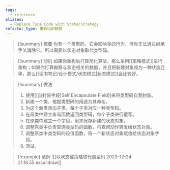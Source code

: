 ```yaml
---
tags:
  - reference
aliases:
  - Replace Type Code with State/Strategy
refactor_type: 重新组织数据
---
```

> [!summary] 概要
> 你有一个类型码，它会影响类的行为，但你无法通过继承手法消除它。所以需要以状态对象取代类型码。

> [!summary] 动机
> 如果你重构后打算简化算法，那么采用[[策略模式]]进行重构；如果你打算搬移与状态相关的数据，并且把新建对象视为一种状态迁移，那么[[读书笔记/设计模式/状态模式|状态模式]]会比较好。

> [!summary] 做法
> 1. 使用[[自封装字段|Self Encapsulate Field]]来将类型码自我封装。
> 2. 新建一个类，根据类型码的用途为其命名。
> 3. 为这个新类添加子类，每个子类对应一种类型码。
> 4. 在超类中建立查询函数返回类型码，每个子类进行覆写。
> 5. 在原类中建立一个字段，用来保存新建的状态对象。
> 6. 调整原类中负责查询类型码的函数，将查询动作转发给状态对象。
> 7. 调整原类中类型码的设值函数，将一个新状态对象赋值给状态对象字段。
> 8. 测试。

> [!example] 范例
> ![[以状态或策略取代类型码 2023-12-24 21.18.55.excalidraw]]